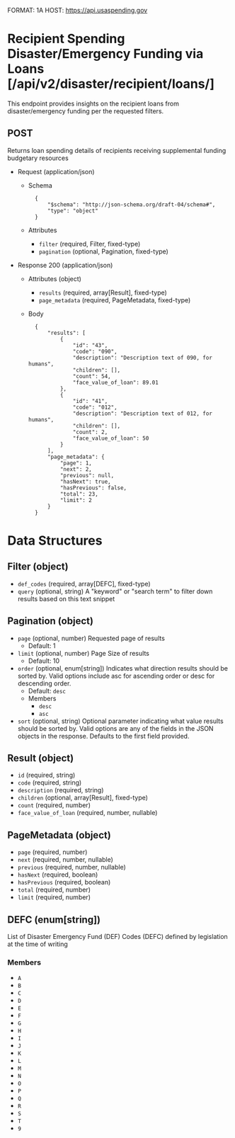 FORMAT: 1A
HOST: https://api.usaspending.gov

# Recipient Spending Disaster/Emergency Funding via Loans [/api/v2/disaster/recipient/loans/]

This endpoint provides insights on the recipient loans from disaster/emergency funding per the requested filters.

## POST

Returns loan spending details of recipients receiving supplemental funding budgetary resources

+ Request (application/json)
    + Schema

            {
                "$schema": "http://json-schema.org/draft-04/schema#",
                "type": "object"
            }

    + Attributes
        + `filter` (required, Filter, fixed-type)
        + `pagination` (optional, Pagination, fixed-type)

+ Response 200 (application/json)
    + Attributes (object)
        + `results` (required, array[Result], fixed-type)
        + `page_metadata` (required, PageMetadata, fixed-type)


    + Body

            {
                "results": [
                    {
                        "id": "43",
                        "code": "090",
                        "description": "Description text of 090, for humans",
                        "children": [],
                        "count": 54,
                        "face_value_of_loan": 89.01
                    },
                    {
                        "id": "41",
                        "code": "012",
                        "description": "Description text of 012, for humans",
                        "children": [],
                        "count": 2,
                        "face_value_of_loan": 50
                    }
                ],
                "page_metadata": {
                    "page": 1,
                    "next": 2,
                    "previous": null,
                    "hasNext": true,
                    "hasPrevious": false,
                    "total": 23,
                    "limit": 2
                }
            }

# Data Structures

## Filter (object)
+ `def_codes` (required, array[DEFC], fixed-type)
+ `query` (optional, string)
    A "keyword" or "search term" to filter down results based on this text snippet

## Pagination (object)
+ `page` (optional, number)
    Requested page of results
    + Default: 1
+ `limit` (optional, number)
    Page Size of results
    + Default: 10
+ `order` (optional, enum[string])
    Indicates what direction results should be sorted by. Valid options include asc for ascending order or desc for descending order.
    + Default: `desc`
    + Members
        + `desc`
        + `asc`
+ `sort` (optional, string)
    Optional parameter indicating what value results should be sorted by. Valid options are any of the fields in the JSON objects in the response. Defaults to the first field provided.

## Result (object)
+ `id` (required, string)
+ `code` (required, string)
+ `description` (required, string)
+ `children` (optional, array[Result], fixed-type)
+ `count` (required, number)
+ `face_value_of_loan` (required, number, nullable)

## PageMetadata (object)
+ `page` (required, number)
+ `next` (required, number, nullable)
+ `previous` (required, number, nullable)
+ `hasNext` (required, boolean)
+ `hasPrevious` (required, boolean)
+ `total` (required, number)
+ `limit` (required, number)

## DEFC (enum[string])
List of Disaster Emergency Fund (DEF) Codes (DEFC) defined by legislation at the time of writing

### Members
+ `A`
+ `B`
+ `C`
+ `D`
+ `E`
+ `F`
+ `G`
+ `H`
+ `I`
+ `J`
+ `K`
+ `L`
+ `M`
+ `N`
+ `O`
+ `P`
+ `Q`
+ `R`
+ `S`
+ `T`
+ `9`
